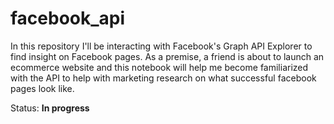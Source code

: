 # facebook_api

In this repository I'll be interacting with Facebook's Graph API Explorer to find insight on Facebook pages. As a premise, a friend is about to launch an ecommerce website and this notebook will help me become familiarized with the API to help with marketing research on what successful facebook pages look like.

Status: **In progress**
